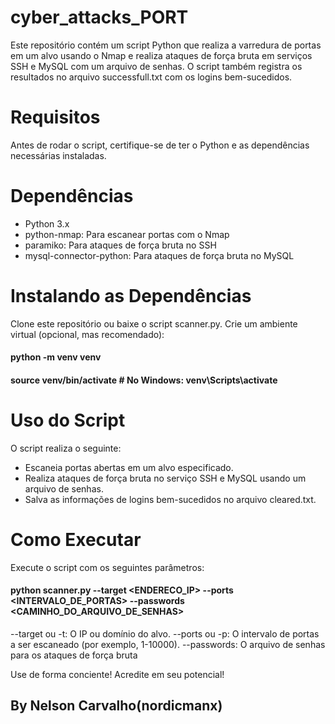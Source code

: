 # cyber_attacks_PORT
Este repositório contém um script Python que realiza a varredura de portas em um alvo usando o Nmap e realiza ataques de força bruta em serviços SSH e MySQL com um arquivo de senhas. O script também registra os resultados no arquivo successfull.txt com os logins bem-sucedidos.

# Requisitos
Antes de rodar o script, certifique-se de ter o Python e as dependências necessárias instaladas.

# Dependências
* Python 3.x
* python-nmap: Para escanear portas com o Nmap
* paramiko: Para ataques de força bruta no SSH
* mysql-connector-python: Para ataques de força bruta no MySQL

# Instalando as Dependências
Clone este repositório ou baixe o script scanner.py.
Crie um ambiente virtual (opcional, mas recomendado):

#### python -m venv venv
#### source venv/bin/activate  # No Windows: venv\Scripts\activate

# Uso do Script
O script realiza o seguinte:

* Escaneia portas abertas em um alvo especificado.
* Realiza ataques de força bruta no serviço SSH e MySQL usando um arquivo de senhas.
* Salva as informações de logins bem-sucedidos no arquivo cleared.txt.

# Como Executar
Execute o script com os seguintes parâmetros:

#### python scanner.py --target <ENDERECO_IP> --ports <INTERVALO_DE_PORTAS> --passwords <CAMINHO_DO_ARQUIVO_DE_SENHAS>

--target ou -t: O IP ou domínio do alvo.
--ports ou -p: O intervalo de portas a ser escaneado (por exemplo, 1-10000).
--passwords: O arquivo de senhas para os ataques de força bruta


Use de forma conciente!
Acredite em seu potencial!

## By Nelson Carvalho(nordicmanx)
